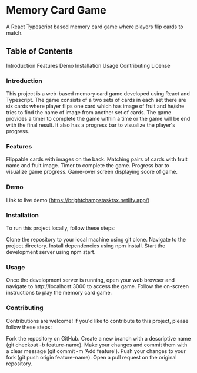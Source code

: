 # Memory Card Game
A React Typescript based memory card game where players flip cards to match.

## Table of Contents
Introduction
Features
Demo
Installation
Usage
Contributing
License

### Introduction
This project is a web-based memory card game developed using React and Typescript. The game consists of a two sets of cards in each set there are six cards where player flips one card which has image of fruit and he/she tries to find the name of image from another set of cards. The game provides a timer to complete the game within a time or the game will be end with the final result. It also has a progress bar to visualize the player's progress.

### Features
Flippable cards with images on the back.
Matching pairs of cards with fruit name and fruit image.
Timer to complete the game.
Progress bar to visualize game progress.
Game-over screen displaying score of game.

### Demo
Link to live demo (https://brightchampstasktsx.netlify.app/)

### Installation
To run this project locally, follow these steps:

Clone the repository to your local machine using git clone.
Navigate to the project directory.
Install dependencies using npm install.
Start the development server using npm start.

### Usage
Once the development server is running, open your web browser and navigate to http://localhost:3000 to access the game. Follow the on-screen instructions to play the memory card game.

### Contributing
Contributions are welcome! If you'd like to contribute to this project, please follow these steps:

Fork the repository on GitHub.
Create a new branch with a descriptive name (git checkout -b feature-name).
Make your changes and commit them with a clear message (git commit -m 'Add feature').
Push your changes to your fork (git push origin feature-name).
Open a pull request on the original repository.
